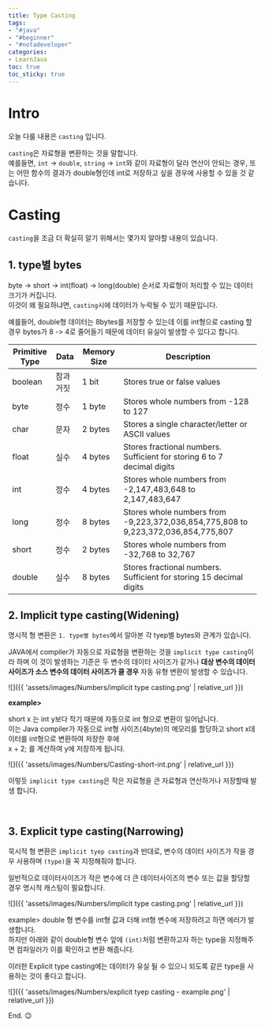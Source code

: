 ```yaml
---
title: Type Casting
tags:
- "#java"
- "#beginner"
- "#notadeveloper"
categories:
- LearnJava
toc: true
toc_sticky: true
---
```


# Intro
오늘 다룰 내용은 `casting` 입니다.

`casting`은 자료형을 변환하는 것을 말합니다.  
예를들면, `int` -> `double`, `string` -> `int`와 같이 자료형이 달라 연산이 안되는 경우, 또는 어떤 함수의 결과가 double형인데 int로 저장하고 싶을 경우에 사용할 수 있을 것 같습니다. 

# Casting
`casting`을 조금 더 확실히 알기 위해서는 몇가지 알아할 내용이 있습니다.  

## 1. type별 bytes 
byte -> short -> int(float) -> long(double) 순서로 자료형이 처리할 수 있는 데이터 크기가 커집니다.   
이것이 왜 필요하냐면, `casting`시에 데이터가 누락될 수 있기 때문입니다. 

예를들어, double형 데이터는 8bytes를 저장할 수 있는데 이를 int형으로 casting 할 경우 bytes가 8 -> 4로 줄어들기 때문에 데이터 유실이 발생할 수 있다고 합니다. 

| Primitive Type |  Data | Memory Size | Description | 
| -------- | -------- | -------- | -------- | 
|  boolean | 참과 거짓 | 	1 bit | Stores true or false values |
|  byte | 정수 | 	1 byte | Stores whole numbers from -128 to 127 |
|  char | 문자 |	2 bytes | Stores a single character/letter or ASCII values |
|  float | 실수 | 4 bytes | Stores fractional numbers. Sufficient for storing 6 to 7 decimal digits |
|  int | 정수 | 4 bytes | Stores whole numbers from -2,147,483,648 to 2,147,483,647 |
|  long |  정수 | 	8 bytes | 	Stores whole numbers from -9,223,372,036,854,775,808 to 9,223,372,036,854,775,807 |
|  short | 정수 | 	2 bytes | 	Stores whole numbers from -32,768 to 32,767 |
|  double | 실수 | 8 bytes | Stores fractional numbers. Sufficient for storing 15 decimal digits |


## 2. Implicit type casting(Widening)
명시적 형 변환은 `1. type별 bytes`에서 알아본 각 tyep별 bytes와 관계가 있습니다.   

JAVA에서 compiler가 자동으로 자료형을 변환하는 것을 `implicit type casting`이라 하며 이 것이 발생하는 기준은 두 변수의 데이터 사이즈가 같거나 **대상 변수의 데이터 사이즈가 소스 변수의 데이터 사이즈가 클 경우** 자동 유형 변환이 발생할 수 있습니다.


![]({{ 'assets/images/Numbers/implicit type casting.png' | relative_url }})


**example>**

short x 는 int y보다 작기 때문에 자동으로 int 형으로 변환이 일어납니다.  
이는 Java compiler가 자동으로 int형 사이즈(4byte)의 메모리를 할당하고 short x데이터를 int형으로 변환하여 저장한 후에<br>
x + 2; 를 계산하여 y에 저장하게 됩니다. 

![]({{ 'assets/images/Numbers/Casting-short-int.png' | relative_url }})

이렇듯 `implicit type casting`은 작은 자료형을 큰 자료형과 연산하거나 저장할때 발생 합니다. 

<br>

## 3. Explicit type casting(Narrowing)
묵시적 형 변환은 `implicit tyep casting`과 반대로, 변수의 데이터 사이즈가 작을 경우 사용하며 `(type)`을 꼭 지정해줘야 합니다. 

일반적으로 데이터사이즈가 작은 변수에 더 큰 데이터사이즈의 변수 또는 값을 할당할 경우 명시적 캐스팅이 필요합니다.

![]({{ 'assets/images/Numbers/implicit type casting.png' | relative_url }})


example>
double 형 변수를 int형 값과 더해 int형 변수에 저장하려고 하면 에러가 발생합니다.   
하지만 아래와 같이 double형 변수 앞에 `(int)`처럼 변환하고자 하는 type을 지정해주면 컴파일러가 이를 확인하고 변환 해줍니다.

이러한 Explicit type casting에는 데이터가 유실 될 수 있으니 되도록 같은 type을 사용하는 것이 좋다고 합니다. 

![]({{ 'assets/images/Numbers/explicit tyep casting - example.png' | relative_url }})


End. 😉
